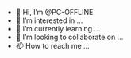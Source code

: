 - 👋 Hi, I’m @PC-OFFLINE
- 👀 I’m interested in ...
- 🌱 I’m currently learning ...
- 💞️ I’m looking to collaborate on ...
- 📫 How to reach me ...

<!---
PC-OFFLINE/PC-OFFLINE is a ✨ special ✨ repository because its `README.md` (this file) appears on your GitHub profile.
You can click the Preview link to take a look at your changes.
--->
